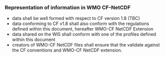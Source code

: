 ### Representation of information in WMO CF-NetCDF

- data shall be well formed with respect to CF version 1.8 (TBC)
- data conforming to CF v1.8 shall also conform with the regulations defined within this document, hereafter WMO-CF NetCDF Extension
- data shared on the WIS shall conform with one of the profiles defined within this document
- creators of WMO-CF NetCDF files shall ensure that the validate against the CF conventions and WMO-CF NetCDF extension.
